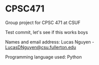# CPSC471
Group project for CPSC 471 at CSUF

Test commit, let's see if this works boys

Names and email address:
Lucas Nguyen - LucasDNguyen@csu.fullerton.edu



Programming language used: Python
